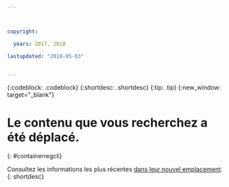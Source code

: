 ```yaml
---



copyright:

  years: 2017, 2018

lastupdated: "2018-05-03"


---
```


{:codeblock: .codeblock}
{:shortdesc: .shortdesc}
{:tip: .tip}
{:new_window: target="_blank"}

# Le contenu que vous recherchez a été déplacé.
{: #containerregcli}

Consultez les informations les plus récentes [dans leur nouvel emplacement](../../../services/Registry/registry_cli.html).
{: shortdesc}
